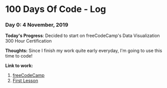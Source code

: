 # 100 Days Of Code - Log

### Day 0: 4 November, 2019

**Today's Progress**: Decided to start on freeCodeCamp's Data Visualization 300 Hour Certification

**Thoughts:** Since I finish my work quite early everyday, I'm going to use this time to code!

**Link to work:** 
1. [freeCodeCamp](https://www.freecodecamp.org/learn/)
2. [First Lesson](https://www.freecodecamp.org/learn/data-visualization/data-visualization-with-d3/add-document-elements-with-d3)
